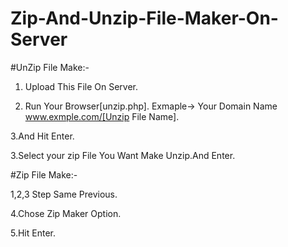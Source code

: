 # Zip-And-Unzip-File-Maker-On-Server

#UnZip File Make:-
1. Upload This File On Server. 

2. Run Your Browser[unzip.php].
Exmaple-> 
Your Domain Name www.exmple.com/[Unzip File Name].

3.And Hit Enter.

3.Select your zip File You Want Make Unzip.And Enter. 



#Zip File Make:-

1,2,3 Step Same Previous.

4.Chose Zip Maker Option.

5.Hit Enter.
